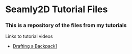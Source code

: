# Seamly2D Tutorial Files
### This is a repository of the files from my tutorials

Links to tutorial videos 
* <a href="https://youtu.be/OTcGzXTmtrQ" target="_blank">Drafting a Backpack]</a>
